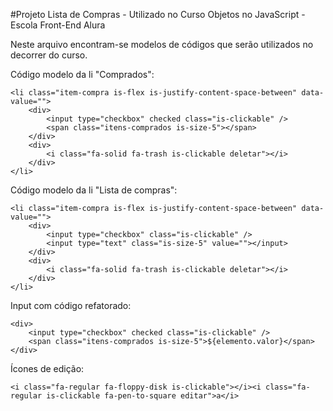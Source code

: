 #Projeto Lista de Compras - Utilizado no Curso Objetos no JavaScript - Escola Front-End Alura

Neste arquivo encontram-se modelos de códigos que serão utilizados no decorrer do curso. 

Código modelo da li "Comprados":

    <li class="item-compra is-flex is-justify-content-space-between" data-value="">
        <div>
            <input type="checkbox" checked class="is-clickable" />  
            <span class="itens-comprados is-size-5"></span>
        </div>
        <div>
            <i class="fa-solid fa-trash is-clickable deletar"></i>
        </div>
    </li>

Código modelo da li "Lista de compras": 

    <li class="item-compra is-flex is-justify-content-space-between" data-value="">
        <div>
            <input type="checkbox" class="is-clickable" />
            <input type="text" class="is-size-5" value=""></input>
        </div>
        <div>
            <i class="fa-solid fa-trash is-clickable deletar"></i>
        </div>
    </li>

Input com código refatorado:

    <div>
        <input type="checkbox" checked class="is-clickable" />  
        <span class="itens-comprados is-size-5">${elemento.valor}</span>
    </div>

Ícones de edição:

    <i class="fa-regular fa-floppy-disk is-clickable"></i><i class="fa-regular is-clickable fa-pen-to-square editar">a</i>
